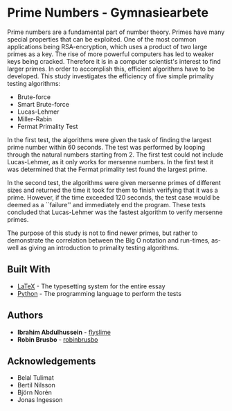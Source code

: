 # Prime Numbers - Gymnasiearbete

Prime numbers are a fundamental part of number theory. Primes have many special
properties that can be exploited. One of the most common applications being
RSA-encryption, which uses a product of two large primes as a key. The rise of
more powerful computers has led to weaker keys being cracked. Therefore it is in
a computer scientist's interest to find larger primes. In order to accomplish
this, efficient algorithms have to be developed. This study investigates the
efficiency of five simple primality testing algorithms:

- Brute-force
- Smart Brute-force
- Lucas-Lehmer
- Miller-Rabin
- Fermat Primality Test

In the first test, the algorithms were given the task of finding the largest
prime number within $60$ seconds. The test was performed by looping through the
natural numbers starting from $2$. The first test could not include
Lucas-Lehmer, as it only works for mersenne numbers. In the first test it was
determined that the Fermat primality test found the largest prime.

In the second test, the algorithms were given mersenne primes of different sizes
and returned the time it took for them to finish verifying that it was a prime.
However, if the time exceeded $120$ seconds, the test case would be deemed as a
``failure'' and immediately end the program. These tests concluded that
Lucas-Lehmer was the fastest algorithm to verify mersenne primes. 

The purpose of this study is not to find newer primes, but rather to demonstrate
the correlation between the Big O notation and run-times, as-well as giving an
introduction to primality testing algorithms. 

## Built With

-   [LaTeX](https://www.latex-project.org/) - The typesetting system for the entire essay
-   [Python](https://www.python.org/) - The programming language to perform the tests

## Authors

-   **Ibrahim Abdulhussein** - [flyslime](https://github.com/flyslime)
-   **Robin Brusbo** - [robinbrusbo](https://github.com/robinbrusbo)

## Acknowledgements

-   Belal Tulimat 
-   Bertil Nilsson
-   Björn Norén
-   Jonas Ingesson
